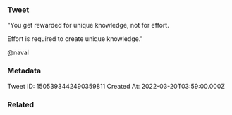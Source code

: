### Tweet
"You get rewarded for unique knowledge, not for effort.

Effort is required to create unique knowledge."

@naval

### Metadata
Tweet ID: 1505393442490359811
Created At: 2022-03-20T03:59:00.000Z

### Related

